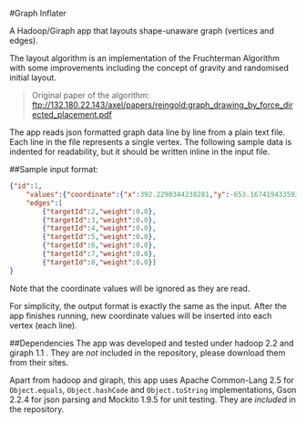 #Graph Inflater

A Hadoop/Giraph app that layouts shape-unaware graph (vertices and edges).

The layout algorithm is an implementation of the Fruchterman Algorithm with some improvements including the concept of gravity and randomised initial layout.

>Original paper of the algorithm: ftp://132.180.22.143/axel/papers/reingold:graph_drawing_by_force_directed_placement.pdf

The app reads json formatted graph data line by line from a plain text file. Each line in the file represents a single vertex. The following sample data is indented for readability, but it should be written inline in the input file.

##Sample input format:

```JSON
{"id":1,
	"values":{"coordinate":{"x":392.2290344238281,"y":-653.1674194335938,"z":0.0},"weight":0.0},
	"edges":[
		{"targetId":2,"weight":0.0},
		{"targetId":3,"weight":0.0},
		{"targetId":4,"weight":0.0},
		{"targetId":5,"weight":0.0},
		{"targetId":6,"weight":0.0},
		{"targetId":7,"weight":0.0},
		{"targetId":8,"weight":0.0}]
}
```

Note that the coordinate values will be ignored as they are read.

For simplicity, the output format is exactly the same as the input. After the app finishes running, new coordinate values will be inserted into each vertex (each line).

##Dependencies
The app was developed and tested under hadoop 2.2 and giraph 1.1 . They are *not* included in the repository, please download them from their sites.

Apart from hadoop and giraph, this app uses Apache Common-Lang 2.5 for `Object.equals`, `Object.hashCode` and `Object.toString` implementations, Gson 2.2.4 for json parsing and Mockito 1.9.5 for unit testing. They are *included* in the repository.
